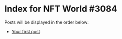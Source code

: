# Index for NFT World #3084
Posts will be displayed in the order below:

- [Your first post](./001-first.md)

